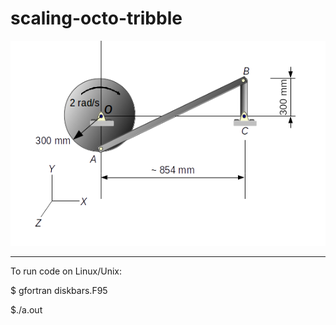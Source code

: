 scaling-octo-tribble
====================

![alt text](images/mecanismoArticulado.png "The Full Turn Geometry")

***

To run code on Linux/Unix:

$ gfortran diskbars.F95

$./a.out
